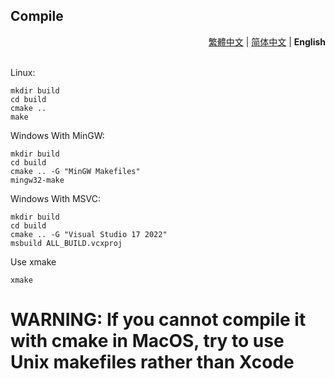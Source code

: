 ## Compile

<div align="right">
  <a href="../zh_TW/Compile.md">繁體中文</a> | <a href="../zh_CN/Compile.md">简体中文</a> | <strong>English</strong>
</div>
<br>

Linux:
```shell
mkdir build
cd build
cmake ..
make
```

Windows With MinGW:
```shell
mkdir build
cd build
cmake .. -G "MinGW Makefiles"
mingw32-make
```

Windows With MSVC:
```shell
mkdir build
cd build
cmake .. -G "Visual Studio 17 2022"
msbuild ALL_BUILD.vcxproj
```

Use xmake
```shell
xmake
```

# WARNING: If you cannot compile it with cmake in MacOS, try to use Unix makefiles rather than Xcode
